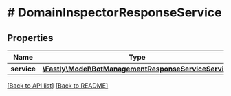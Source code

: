 # # DomainInspectorResponseService

## Properties

Name | Type | Description | Notes
------------ | ------------- | ------------- | -------------
**service** | [**\Fastly\Model\BotManagementResponseServiceService**](BotManagementResponseServiceService.md) |  | [optional] 


[[Back to API list]](../../README.md#endpoints) [[Back to README]](../../README.md)
